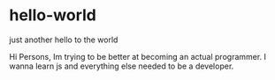 # hello-world
just another hello to the world

Hi Persons,
Im trying to be better at becoming an actual programmer.
I wanna learn js and everything else needed to be a developer.


